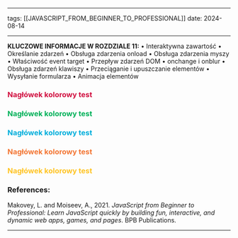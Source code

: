 
--- 
tags: [[JAVASCRIPT_FROM_BEGINNER_TO_PROFESSIONAL]]
date: 2024-08-14

---

**KLUCZOWE INFORMACJE W ROZDZIALE 11:**
	• Interaktywna zawartość 
	• Określanie zdarzeń 
	• Obsługa zdarzenia onload 
	• Obsługa zdarzenia myszy 
	• Właściwość event target 
	• Przepływ zdarzeń DOM 
	• onchange i onblur 
	• Obsługa zdarzeń klawiszy 
	• Przeciąganie i upuszczanie elementów 
	• Wysyłanie formularza 
	• Animacja elementów

### <span style="color: #d11141;">Nagłówek kolorowy test</span>
### <span style="color: #00b159;">Nagłówek kolorowy test</span>
### <span style="color: #00aedb;">Nagłówek kolorowy test</span>
### <span style="color: #f37735">Nagłówek kolorowy test</span>

### <span style="color: #ffc425;">Nagłówek kolorowy test</span>


### References:

Makovey, L. and Moiseev, A., 2021. _JavaScript from Beginner to Professional: Learn JavaScript quickly by building fun, interactive, and dynamic web apps, games, and pages_. BPB Publications.

---



